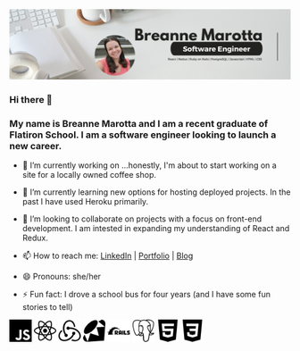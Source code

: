 <img src="images/Orange Ebb and Flow Abstract LinkedIn Banner (2).png" />

### Hi there 👋

### My name is Breanne Marotta and I am a recent graduate of Flatiron School. I am a software engineer looking to launch a new career. 

- 🔭 I’m currently working on ...honestly, I'm about to start working on a site for a locally owned coffee shop.

- 🌱 I’m currently learning new options for hosting deployed projects. In the past I have used Heroku primarily.

- 👯 I’m looking to collaborate on projects with a focus on front-end development. I am intested in expanding my understanding of React and Redux.

- 📫 How to reach me: [LinkedIn](https://www.linkedin.com/in/bremarotta/) |  [Portfolio](https://bremarotta.wixsite.com/breanne) | [Blog](https://medium.com/@bremarotta) 
- 😄 Pronouns: she/her
- ⚡ Fun fact: I drove a school bus for four years (and I have some fun stories to tell)
<p>
<img height="40" style="color:#F7DF1E;" src="images/javascript.svg">
<img height="40" style="color:#61DAFB;" src="images/react.svg">
<img height="40" style="color:#764ABC;" src="images/redux.svg">
<img height="40" style="color:#CC342D;" src="images/ruby.svg">
<img height="40" style="color:#CC0000;" src="images/rubyonrails.svg">
<img height="40" style="color:#4169E1;" src="images/postgresql.svg">
<img height="40" style="color:#E34F26;" src="images/html5.svg">
<img height="40" style="color:#1572B6;" src="images/css3.svg">
</p>



<!--
**BreMarotta/BreMarotta** is a ✨ _special_ ✨ repository because its `README.md` (this file) appears on your GitHub profile.

Here are some ideas to get you started:

- 🔭 I’m currently working on ...
- 🌱 I’m currently learning ...
- 👯 I’m looking to collaborate on ...
- 🤔 I’m looking for help with ...
- 💬 Ask me about ...
- 📫 How to reach me: ...
- 😄 Pronouns: ...
- ⚡ Fun fact: ...
-->
